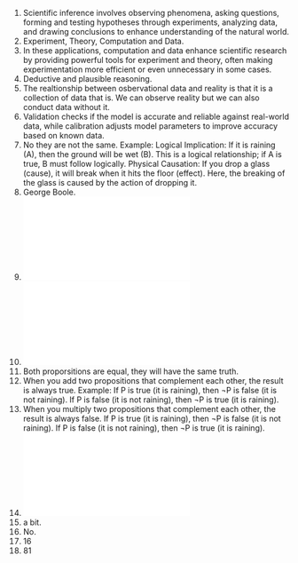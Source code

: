 1. Scientific inference involves observing phenomena, asking questions, forming and testing hypotheses through experiments, analyzing data, and drawing conclusions to enhance understanding of the natural world.
2. Experiment, Theory, Computation and Data.  
3. In these applications, computation and data enhance scientific research by providing powerful tools for experiment and theory, often making experimentation more efficient or even unnecessary in some cases.  
4. Deductive and plausible reasoning.
5. The realtionship between osbervational data and reality is that it is a collection of data that is. We can observe reality but we can also conduct data without it.
6. Validation checks if the model is accurate and reliable against real-world data, while calibration adjusts model parameters to improve accuracy based on known data.  
7. No they are not the same. Example: Logical Implication: If it is raining (A), then the ground will be wet (B). This is a logical relationship; if A is true, B must follow logically. Physical Causation: If you drop a glass (cause), it will break when it hits the floor (effect). Here, the breaking of the glass is caused by the action of dropping it.
8. George Boole.  
9. ![Question 9](./IMG_9615.pdf) 
10. ![Question 10](./IMG_9615.pdf) 
11. Both proporsitions are equal, they will have the same truth.   
12. When you add two propositions that complement each other, the result is always true. Example: If P is true (it is raining), then ¬P is false (it is not raining). If P is false (it is not raining), then  ¬P is true (it is raining).  
13. When you multiply two propositions that complement each other, the result is always false. If P is true (it is raining), then ¬P is false (it is not raining). If P is false (it is not raining), then ¬P is true (it is raining).  
14. ![Question 14](./IMG_9615.pdf) 
15. a bit.
16. No.
17. 16
18. 81  

